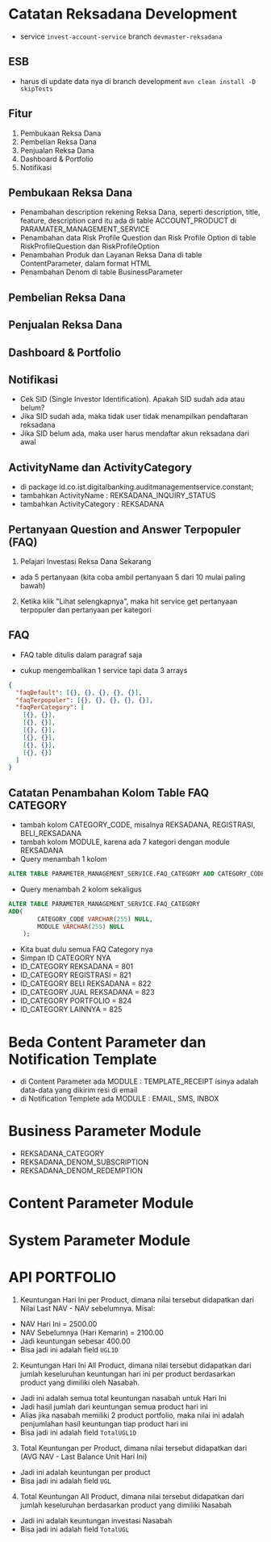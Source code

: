 # Catatan Reksadana Development

- service `invest-account-service` branch `devmaster-reksadana`

## ESB

- harus di update data nya di branch development `mvn clean install -D skipTests`

## Fitur

1. Pembukaan Reksa Dana
2. Pembelian Reksa Dana
3. Penjualan Reksa Dana
4. Dashboard & Portfolio
5. Notifikasi

## Pembukaan Reksa Dana

- Penambahan description rekening Reksa Dana, seperti description, title, feature, description card itu ada di table ACCOUNT_PRODUCT di PARAMATER_MANAGEMENT_SERVICE
- Penambahan data Risk Profile Question dan Risk Profile Option di table RiskProfileQuestion dan RiskProfileOption
- Penambahan Produk dan Layanan Reksa Dana di table ContentParameter, dalam format HTML
- Penambahan Denom di table BusinessParameter

## Pembelian Reksa Dana

## Penjualan Reksa Dana

## Dashboard & Portfolio

## Notifikasi

- Cek SID (Single Investor Identification). Apakah SID sudah ada atau belum?
- Jika SID sudah ada, maka tidak user tidak menampilkan pendaftaran reksadana
- Jika SID belum ada, maka user harus mendaftar akun reksadana dari awal

## ActivityName dan ActivityCategory

- di package id.co.ist.digitalbanking.auditmanagementservice.constant;
- tambahkan ActivityName : REKSADANA_INQUIRY_STATUS
- tambahkan ActivityCategory : REKSADANA

## Pertanyaan Question and Answer Terpopuler (FAQ)

1. Pelajari Investasi Reksa Dana Sekarang

- ada 5 pertanyaan (kita coba ambil pertanyaan 5 dari 10 mulai paling bawah)

2. Ketika klik "Lihat selengkapnya", maka hit service get pertanyaan terpopuler dan pertanyaan per kategori

## FAQ

- FAQ table ditulis dalam paragraf saja

- cukup mengembalikan 1 service tapi data 3 arrays

```json
{
  "faqDefault": [{}, {}, {}, {}, {}],
  "faqTerpopuler": [{}, {}, {}, {}, {}],
  "faqPerCategory": [
    [{}, {}],
    [{}, {}],
    [{}, {}],
    [{}, {}],
    [{}, {}],
    [{}, {}]
  ]
}
```

## Catatan Penambahan Kolom Table FAQ CATEGORY

- tambah kolom CATEGORY_CODE, misalnya REKSADANA, REGISTRASI, BELI_REKSADANA
- tambah kolom MODULE, karena ada 7 kategori dengan module REKSADANA
- Query menambah 1 kolom

```sql
ALTER TABLE PARAMETER_MANAGEMENT_SERVICE.FAQ_CATEGORY ADD CATEGORY_CODE VARCHAR2(255) NULL;
```

- Query menambah 2 kolom sekaligus

```sql
ALTER TABLE PARAMETER_MANAGEMENT_SERVICE.FAQ_CATEGORY
ADD(
        CATEGORY_CODE VARCHAR(255) NULL,
        MODULE VARCHAR(255) NULL
    );
```

- Kita buat dulu semua FAQ Category nya
- Simpan ID CATEGORY NYA
- ID_CATEGORY REKSADANA = 801
- ID_CATEGORY REGISTRASI = 821
- ID_CATEGORY BELI REKSADANA = 822
- ID_CATEGORY JUAL REKSADANA = 823
- ID_CATEGORY PORTFOLIO = 824
- ID_CATEGORY LAINNYA = 825

# Beda Content Parameter dan Notification Template

- di Content Parameter ada MODULE : TEMPLATE_RECEIPT isinya adalah data-data yang dikirim resi di email
- di Notification Templete ada MODULE : EMAIL, SMS, INBOX

# Business Parameter Module

- REKSADANA_CATEGORY
- REKSADANA_DENOM_SUBSCRIPTION
- REKSADANA_DENOM_REDEMPTION

# Content Parameter Module

# System Parameter Module

# API PORTFOLIO

1. Keuntungan Hari Ini per Product, dimana nilai tersebut didapatkan dari Nilai Last NAV - NAV sebelumnya.
   Misal:

- NAV Hari Ini = 2500.00
- NAV Sebelumnya (Hari Kemarin) = 2100.00
- Jadi keuntungan sebesar 400.00
- Bisa jadi ini adalah field `UGL1D`

2. Keuntungan Hari Ini All Product, dimana nilai tersebut didapatkan dari jumlah keseluruhan keuntungan hari ini per product berdasarkan product yang dimiliki oleh Nasabah.

- Jadi ini adalah semua total keuntungan nasabah untuk Hari Ini
- Jadi hasil jumlah dari keuntungan semua product hari ini
- Alias jika nasabah memiliki 2 product portfolio, maka nilai ini adalah penjumlahan hasil keuntungan tiap product hari ini
- Bisa jadi ini adalah field `TotalUGL1D`

3. Total Keuntungan per Product, dimana nilai tersebut didapatkan dari (AVG NAV - Last Balance Unit Hari Ini)

- Jadi ini adalah keuntungan per product
- Bisa jadi ini adalah field `UGL`

4. Total Keuntungan All Product, dimana nilai tersebut didapatkan dari jumlah keseluruhan berdasarkan product yang dimiliki Nasabah

- Jadi ini adalah keuntungan investasi Nasabah
- Bisa jadi ini adalah field `TotalUGL`

